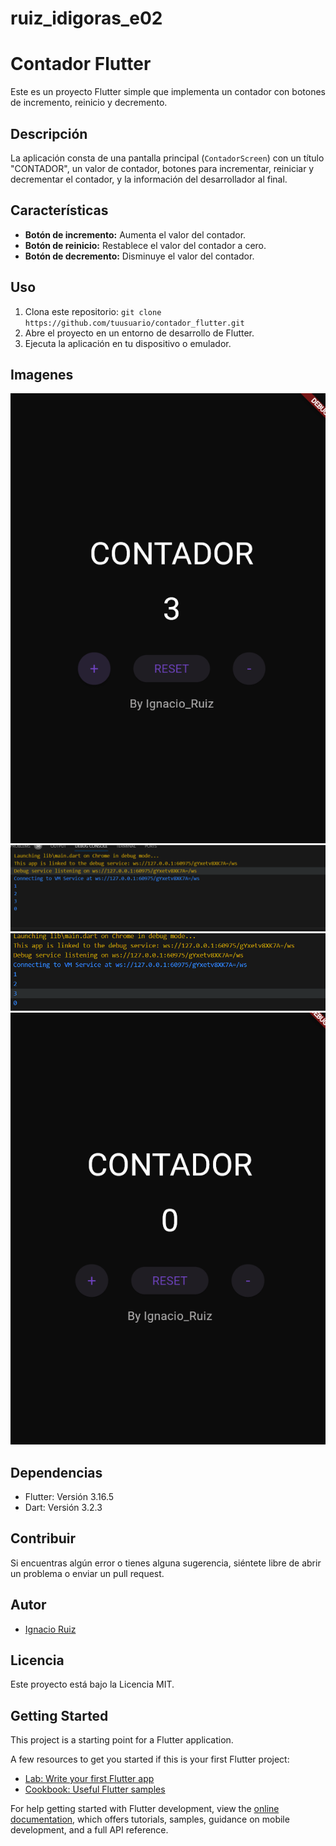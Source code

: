 # ruiz_idigoras_e02

# Contador Flutter

Este es un proyecto Flutter simple que implementa un contador con botones de incremento, reinicio y decremento.

## Descripción

La aplicación consta de una pantalla principal (`ContadorScreen`) con un título "CONTADOR", un valor de contador, botones para incrementar, reiniciar y decrementar el contador, y la información del desarrollador al final.

## Características

- **Botón de incremento:** Aumenta el valor del contador.
- **Botón de reinicio:** Restablece el valor del contador a cero.
- **Botón de decremento:** Disminuye el valor del contador.

## Uso

1. Clona este repositorio: `git clone https://github.com/tuusuario/contador_flutter.git`
2. Abre el proyecto en un entorno de desarrollo de Flutter.
3. Ejecuta la aplicación en tu dispositivo o emulador.

## Imagenes
![](img/foto1.png)
![](img/foto2.png)
![](img/foto3.png)
![](img/foto4.png)



## Dependencias

- Flutter: Versión 3.16.5
- Dart: Versión 3.2.3

## Contribuir

Si encuentras algún error o tienes alguna sugerencia, siéntete libre de abrir un problema o enviar un pull request.

## Autor

- [Ignacio Ruiz](https://github.com/IgnacioRuiz01)

## Licencia

Este proyecto está bajo la Licencia MIT.


## Getting Started

This project is a starting point for a Flutter application.

A few resources to get you started if this is your first Flutter project:

- [Lab: Write your first Flutter app](https://docs.flutter.dev/get-started/codelab)
- [Cookbook: Useful Flutter samples](https://docs.flutter.dev/cookbook)

For help getting started with Flutter development, view the
[online documentation](https://docs.flutter.dev/), which offers tutorials,
samples, guidance on mobile development, and a full API reference.
